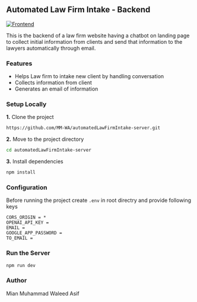## Automated Law Firm Intake - Backend  
[![Frontend](https://img.shields.io/badge/Frontend_Repo_Link-%235C5C5C)](https://github.com/MM-WA/automatedLawFirmIntake-client)

This is the backend of a law firm website having a chatbot on landing page to collect initial information from clients and send that information to the lawyers automatically through email.  

### Features  
- Helps Law firm to intake new client by handling conversation
- Collects information from client
- Generates an email of information 

### Setup Locally
**1.** Clone the project
```bash
https://github.com/MM-WA/automatedLawFirmIntake-server.git
```
**2.** Move to the project directory
```bash
cd automatedLawFirmIntake-server
```
**3.** Install dependencies
```bash
npm install
```

### Configuration  
Before running the project create `.env` in root directry and provide following keys  
```envPORT = 8000
CORS_ORIGIN = *
OPENAI_API_KEY = 
EMAIL = 
GOOGLE_APP_PASSWORD = 
TO_EMAIL = 
```


### Run the Server
```bash
npm run dev
```

### Author
Mian Muhammad Waleed Asif
